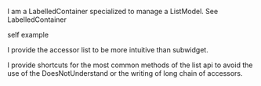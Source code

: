I am a LabelledContainer specialized to manage a ListModel.
See LabelledContainer

self example

I provide the accessor list to be more intuitive than subwidget.

I provide shortcuts for the most common methods of the list api to avoid the use of the DoesNotUnderstand or the writing of long chain of accessors.